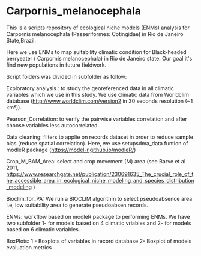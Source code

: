 # Carpornis_melanocephala
This is a scripts repository of ecological niche models (ENMs) analysis for Carpornis melanocephala (Passeriformes: Cotingidae) in Rio de Janeiro State,Brazil.

Here we use ENMs to map suitability climatic condition for Black-headed berryeater ( Carpornis melanocephala) in Rio de Janeiro state. Our goal it's find new  populations in future fieldwork.

Script folders was divided in subfolder as follow:

Exploratory analysis : to study the georeferenced data in all climatic variables which we use in this study. We use climatic data from Worldclim database (http://www.worldclim.com/version2 in 30 seconds resolution (~1 km²)).

Pearson_Correlation: to verify the pairwise variables correlation and after choose variables less autocorrelated.

Data cleaning: filters to applie on records dataset in order to reduce sample bias (reduce spatial correlation). Here, we use setupsdma_data funtion of modleR package (https://model-r.github.io/modleR/)

Crop_M_BAM_Area: select and crop movement (M) area  (see  Barve et al 2011, https://www.researchgate.net/publication/230691635_The_crucial_role_of_the_accessible_area_in_ecological_niche_modeling_and_species_distribution_modeling )

Bioclim_for_PA: We run a BIOCLIM algorithm to select pseudoabsence area  i.e, low suitability area to generate pseudoabsen records.

ENMs: workflow based on modleR package to performing ENMs.
We have two subfolder 1- for models based on 4 climatic vriables  and 2- for models based on 6 climatic variables.

BoxPlots: 1 - Boxplots of variables in record database 2- Boxplot of models evaluation metrics
